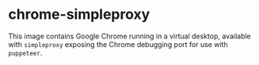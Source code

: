 # chrome-simpleproxy

This image contains Google Chrome running in a virtual desktop, available with `simpleproxy` exposing the Chrome debugging port for use with `puppeteer`.
